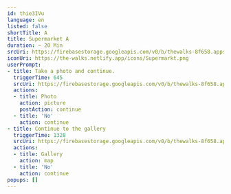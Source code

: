 ```yaml
---
id: thie3IVu
language: en
listed: false
shortTitle: A
title: Supermarket A
duration: ~ 20 Min
srcUri: https://firebasestorage.googleapis.com/v0/b/thewalks-8f658.appspot.com/o/mp3%2Fv0%2Fen_uma9ooK4%2Fen_thie3IVu.mp3?alt=media&token=8db39e95-63a9-4ad6-a095-f7ed69559c81
iconUri: https://the-walks.netlify.app/icons/Supermarkt.png
userPrompt: 
- title: Take a photo and continue.
  triggerTime: 645
  srcUri: https://firebasestorage.googleapis.com/v0/b/thewalks-8f658.appspot.com/o/mp3%2Fv0%2Fen_uma9ooK4%2Fen_uma9ooK4_loop_1.mp3?alt=media&token=1d4b0e96-b246-4199-ae0c-a54644cd5a70
  actions:
  - title: Photo
    action: picture
    postAction: continue
  - title: 'No'
    action: continue
- title: Continue to the gallery
  triggerTime: 1328
  srcUri: https://firebasestorage.googleapis.com/v0/b/thewalks-8f658.appspot.com/o/static%2Fmedias%2Fmulti_Zeubeel8_loop.mp3?alt=media&token=88349085-3303-48b9-bdc6-fd7b09519a26
  actions:
  - title: Gallery
    action: map
  - title: 'No'
    action: continue 
popups: []
---
```



